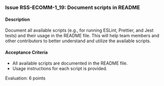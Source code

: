 ### Issue RSS-ECOMM-1_19: Document scripts in README

#### Description
Document all available scripts (e.g., for running ESLint, Prettier, and Jest tests) and their usage in the README file. This will help team members and other contributors to better understand and utilize the available scripts.

#### Acceptance Criteria
- All available scripts are documented in the README file.
- Usage instructions for each script is provided.

Evaluation: 6 points